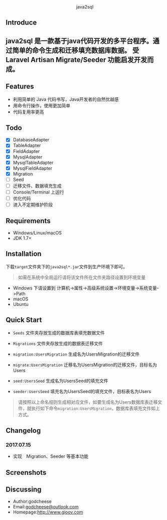 <center>java2sql</center>

## Introduce
java2sql 是一款基于java代码开发的多平台程序。通过简单的命令生成和迁移填充数据库数据。
受 Laravel Artisan Migrate/Seeder 功能启发开发而成。
----------------------------------------
## Features
- 利用简单的 Java 代码书写，Java开发者的自然优越感
- 用命令行操作，使用更加简单
- 代码复用率更高

## Todo
- [x] DatabaseAdapter
- [x] TableAdapter
- [x] FieldAdapter
- [x] MysqlAdapter
- [x] MysqlTableAdapter
- [x] MysqlFieldAdapter
- [x] Migration
- [ ] Seed
- [ ] 迁移文件、数据填充生成
- [ ] Console/Terminal 上运行
- [ ] 优化代码
- [ ] 进入不定期维护阶段

## Requirements
- Windows/Linux/macOS
- JDK 1.7+
## Installation
下载`target`文件夹下的`java2sql*.jar`文件到生产环境下即可。
> 如需在系统中全局运行请将该文件所在文件夹路径设置到环境变量
- Windows 下请设置到 计算机->属性->高级系统设置->环境变量->系统变量->Path
- macOS 
- Ubuntu 
## Quick Start

- `Seeds` 文件夹存放生成的数据库表填充数据文件
- `Migrations` 文件夹存放生成的数据表迁移文件

- `migration:UsersMigration` 生成名为UsersMigration的迁移文件
- `migrate:UsersMigration` 迁移名为UsersMigration的迁移文件，目标名为Users
- `seed:UsersSeed` 生成名为UsersSeed的填充文件
- `seeder:UsersSeed` 填充名为UsersSeed的填充文件，目标表名为Users

> 请按照以上命名规则生成相对应文件，如要生成名为Users数据库表迁移文件，就执行如下命令`migration:UsersMigration`，数据库表填充文件如上方式。

## Changelog
### 2017.07.15
- 实现　Migration、Seeder 等基本功能
## Screenshots
## Discussing
- Author:godcheese
- Email:godcheese@outlook.com
- Homepage:http://www.gioov.com
